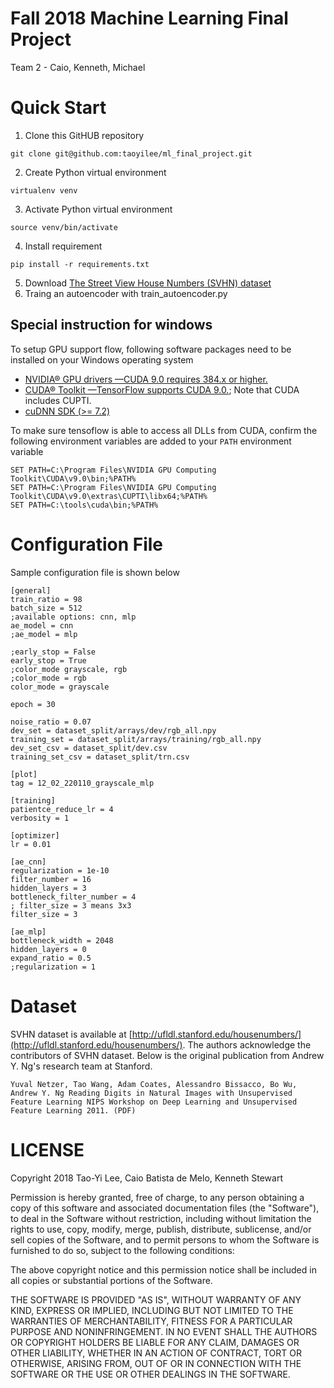# Fall 2018 Machine Learning Final Project
Team 2 - Caio, Kenneth, Michael

# Quick Start
1. Clone this GitHUB repository
```commandline
git clone git@github.com:taoyilee/ml_final_project.git
```
2. Create Python virtual environment
```commandline
virtualenv venv
```
3. Activate Python virtual environment
```commandline
source venv/bin/activate
```
4. Install requirement
```commandline
pip install -r requirements.txt
```
5. Download [The Street View House Numbers (SVHN) dataset](http://ufldl.stanford.edu/housenumbers/)
6. Traing an autoencoder with train_autoencoder.py
## Special instruction for windows
To setup GPU support flow, following software packages need to be installed on your Windows operating system

* [NVIDIA® GPU drivers —CUDA 9.0 requires 384.x or higher.](https://www.nvidia.com/Download/index.aspx?lang=en-us)
* [CUDA® Toolkit —TensorFlow supports CUDA 9.0.](https://developer.nvidia.com/cuda-zone); Note that CUDA includes CUPTI.
* [cuDNN SDK (>= 7.2)](https://developer.nvidia.com/cudnn)

To make sure tensoflow is able to access all DLLs from CUDA, confirm the following environment variables are added to your 
``PATH`` environment variable
```commandline
SET PATH=C:\Program Files\NVIDIA GPU Computing Toolkit\CUDA\v9.0\bin;%PATH%
SET PATH=C:\Program Files\NVIDIA GPU Computing Toolkit\CUDA\v9.0\extras\CUPTI\libx64;%PATH%
SET PATH=C:\tools\cuda\bin;%PATH%
```

# Configuration File
Sample configuration file is shown below

```
[general]
train_ratio = 98
batch_size = 512
;available options: cnn, mlp
ae_model = cnn
;ae_model = mlp

;early_stop = False
early_stop = True
;color_mode grayscale, rgb
;color_mode = rgb
color_mode = grayscale

epoch = 30

noise_ratio = 0.07
dev_set = dataset_split/arrays/dev/rgb_all.npy
training_set = dataset_split/arrays/training/rgb_all.npy
dev_set_csv = dataset_split/dev.csv
training_set_csv = dataset_split/trn.csv

[plot]
tag = 12_02_220110_grayscale_mlp

[training]
patientce_reduce_lr = 4
verbosity = 1

[optimizer]
lr = 0.01

[ae_cnn]
regularization = 1e-10
filter_number = 16
hidden_layers = 3
bottleneck_filter_number = 4
; filter_size = 3 means 3x3
filter_size = 3

[ae_mlp]
bottleneck_width = 2048
hidden_layers = 0
expand_ratio = 0.5
;regularization = 1
```
# Dataset
SVHN dataset is available at [http://ufldl.stanford.edu/housenumbers/](http://ufldl.stanford.edu/housenumbers/). 
The authors acknowledge the contributors of SVHN dataset. Below is the original publication from Andrew Y. Ng's research team at Stanford.

    Yuval Netzer, Tao Wang, Adam Coates, Alessandro Bissacco, Bo Wu, Andrew Y. Ng Reading Digits in Natural Images with Unsupervised Feature Learning NIPS Workshop on Deep Learning and Unsupervised Feature Learning 2011. (PDF)

# LICENSE
Copyright 2018 Tao-Yi Lee, Caio Batista de Melo, Kenneth Stewart

Permission is hereby granted, free of charge, to any person obtaining a copy of this software and associated documentation files (the "Software"), to deal in the Software without restriction, including without limitation the rights to use, copy, modify, merge, publish, distribute, sublicense, and/or sell copies of the Software, and to permit persons to whom the Software is furnished to do so, subject to the following conditions:

The above copyright notice and this permission notice shall be included in all copies or substantial portions of the Software.

THE SOFTWARE IS PROVIDED "AS IS", WITHOUT WARRANTY OF ANY KIND, EXPRESS OR IMPLIED, INCLUDING BUT NOT LIMITED TO THE WARRANTIES OF MERCHANTABILITY, FITNESS FOR A PARTICULAR PURPOSE AND NONINFRINGEMENT. IN NO EVENT SHALL THE AUTHORS OR COPYRIGHT HOLDERS BE LIABLE FOR ANY CLAIM, DAMAGES OR OTHER LIABILITY, WHETHER IN AN ACTION OF CONTRACT, TORT OR OTHERWISE, ARISING FROM, OUT OF OR IN CONNECTION WITH THE SOFTWARE OR THE USE OR OTHER DEALINGS IN THE SOFTWARE.
